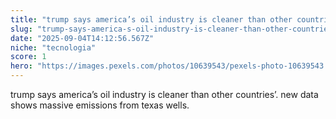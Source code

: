 ```yaml
---
title: "trump says america’s oil industry is cleaner than other countries’. new data shows massive emissions from texas wells."
slug: "trump-says-america-s-oil-industry-is-cleaner-than-other-countries-new-data-shows"
date: "2025-09-04T14:12:56.567Z"
niche: "tecnologia"
score: 1
hero: "https://images.pexels.com/photos/10639543/pexels-photo-10639543.jpeg?auto=compress&cs=tinysrgb&fit=crop&h=627&w=1200&auto=compress&cs=tinysrgb&w=1024&h=576&fit=crop"
---
```


trump says america’s oil industry is cleaner than other countries’. new data shows massive emissions from texas wells.

